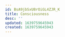 ```yaml
---
id: BsA9jbSxU8rOiGL4ZJR_K
title: Consciousness
desc: ''
updated: 1639759645943
created: 1639759645943
---
```


